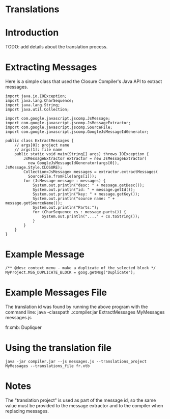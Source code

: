 # Translations

# Introduction

TODO: add details about the translation process.

# Extracting Messages

Here is a simple class that used the Closure Compiler's Java API to extract messages.

    import java.io.IOException;
    import java.lang.CharSequence;
    import java.lang.String;
    import java.util.Collection;
    
    import com.google.javascript.jscomp.JsMessage;
    import com.google.javascript.jscomp.JsMessageExtractor;
    import com.google.javascript.jscomp.SourceFile;
    import com.google.javascript.jscomp.GoogleJsMessageIdGenerator;
    
    public class ExtractMessages {
        // args[0]: project name
        // args[1]: file name
        public static void main(String[] args) throws IOException {
            JsMessageExtractor extractor = new JsMessageExtractor(
              new GoogleJsMessageIdGenerator(args[0]), JsMessage.Style.CLOSURE);
            Collection<JsMessage> messages = extractor.extractMessages(
              SourceFile.fromFile(args[1]));
            for (JsMessage message : messages) {
                System.out.println("desc: " + message.getDesc());
                System.out.println("id: " + message.getId());
                System.out.println("key: " + message.getKey());
                System.out.println("source name: " + message.getSourceName());
                System.out.println("Parts:");
                for (CharSequence cs : message.parts()) {
                    System.out.println("...." + cs.toString());
                }
            }
        }
    }

# Example Message

    /** @desc context menu - make a duplicate of the selected block */
    MyProject.MSG_DUPLICATE_BLOCK = goog.getMsg("Duplicate");

# Example Messages File

The translation id was found by running the above program with the command line:
    java -classpath .:compiler.jar ExtractMessages MyMessages messages.js

fr.xmb:
    <?xml version="1.0" encoding="UTF-8"?>
    <!DOCTYPE translationbundle SYSTEM "translationbundle.dtd">
    <translationbundle lang="fr">
      <translation id="5213219513082471002">Dupliquer</translation>
    </translationbundle>

# Using the translation file

    java -jar compiler.jar --js messages.js --translations_project MyMessages --translations_file fr.xtb 

# Notes

The "translation project" is used as part of the message id, so the same value must be provided to the message extractor and to the compiler when replacing messages.